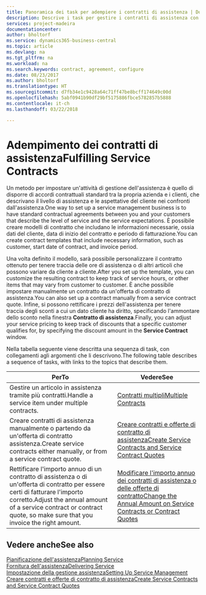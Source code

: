 ```yaml
---
title: Panoramica dei task per adempiere i contratti di assistenza | Documenti Microsoft
description: Descrive i task per gestire i contratti di assistenza con i clienti.
services: project-madeira
documentationcenter: 
author: bholtorf
ms.service: dynamics365-business-central
ms.topic: article
ms.devlang: na
ms.tgt_pltfrm: na
ms.workload: na
ms.search.keywords: contract, agreement, configure
ms.date: 08/23/2017
ms.author: bholtorf
ms.translationtype: HT
ms.sourcegitcommit: d7fb34e1c9428a64c71ff47be8bcff174649c00d
ms.openlocfilehash: 5abf0941b90df29bf5175886fbce5782857b5888
ms.contentlocale: it-ch
ms.lasthandoff: 03/22/2018

---
```

# <a name="fulfilling-service-contracts"></a><span data-ttu-id="1d760-103">Adempimento dei contratti di assistenza</span><span class="sxs-lookup"><span data-stu-id="1d760-103">Fulfilling Service Contracts</span></span> 
<span data-ttu-id="1d760-104">Un metodo per impostare un'attività di gestione dell'assistenza è quello di disporre di accordi contrattuali standard tra la propria azienda e i clienti, che descrivano il livello di assistenza e le aspettative del cliente nei confronti dall'assistenza.</span><span class="sxs-lookup"><span data-stu-id="1d760-104">One way to set up a service management business is to have standard contractual agreements between you and your customers that describe the level of service and the service expectations.</span></span> <span data-ttu-id="1d760-105">È possibile creare modelli di contratto che includano le informazioni necessarie, ossia dati del cliente, data di inizio del contratto e periodo di fatturazione.</span><span class="sxs-lookup"><span data-stu-id="1d760-105">You can create contract templates that include necessary information, such as customer, start date of contract, and invoice period.</span></span>  
  
<span data-ttu-id="1d760-106">Una volta definito il modello, sarà possibile personalizzare il contratto ottenuto per tenere traccia delle ore di assistenza o di altri articoli che possono variare da cliente a cliente.</span><span class="sxs-lookup"><span data-stu-id="1d760-106">After you set up the template, you can customize the resulting contract to keep track of service hours, or other items that may vary from customer to customer.</span></span> <span data-ttu-id="1d760-107">È anche possibile impostare manualmente un contratto da un'offerta di contratto di assistenza.</span><span class="sxs-lookup"><span data-stu-id="1d760-107">You can also set up a contract manually from a service contract quote.</span></span> <span data-ttu-id="1d760-108">Infine, si possono rettificare i prezzi dell'assistenza per tenere traccia degli sconti a cui un dato cliente ha diritto, specificando l'ammontare dello sconto nella finestra **Contratto di assistenza**.</span><span class="sxs-lookup"><span data-stu-id="1d760-108">Finally, you can adjust your service pricing to keep track of discounts that a specific customer qualifies for, by specifying the discount amount in the **Service Contract** window.</span></span>  

<span data-ttu-id="1d760-109">Nella tabella seguente viene descritta una sequenza di task, con collegamenti agli argomenti che li descrivono.</span><span class="sxs-lookup"><span data-stu-id="1d760-109">The following table describes a sequence of tasks, with links to the topics that describe them.</span></span>   
  
|<span data-ttu-id="1d760-110">**Per**</span><span class="sxs-lookup"><span data-stu-id="1d760-110">**To**</span></span>|<span data-ttu-id="1d760-111">**Vedere**</span><span class="sxs-lookup"><span data-stu-id="1d760-111">**See**</span></span>|  
|------------|-------------|  
|<span data-ttu-id="1d760-112">Gestire un articolo in assistenza tramite più contratti.</span><span class="sxs-lookup"><span data-stu-id="1d760-112">Handle a service item under multiple contracts.</span></span> | [<span data-ttu-id="1d760-113">Contratti multipli</span><span class="sxs-lookup"><span data-stu-id="1d760-113">Multiple Contracts</span></span>](service-multiple-contracts.md)|  
|<span data-ttu-id="1d760-114">Creare contratti di assistenza manualmente o partendo da un'offerta di contratto assistenza.</span><span class="sxs-lookup"><span data-stu-id="1d760-114">Create service contracts either manually, or from a service contract quote.</span></span>| [<span data-ttu-id="1d760-115">Creare contratti e offerte di contratto di assistenza</span><span class="sxs-lookup"><span data-stu-id="1d760-115">Create Service Contracts and Service Contract Quotes</span></span>](service-how-to-create-service-contracts-and-service-contract-quotes.md)|
|<span data-ttu-id="1d760-116">Rettificare l'importo annuo di un contratto di assistenza o di un'offerta di contratto per essere certi di fatturare l'importo corretto.</span><span class="sxs-lookup"><span data-stu-id="1d760-116">Adjust the annual amount of a service contract or contract quote, so make sure that you invoice the right amount.</span></span>|[<span data-ttu-id="1d760-117">Modificare l'importo annuo dei contratti di assistenza o delle offerte di contratto</span><span class="sxs-lookup"><span data-stu-id="1d760-117">Change the Annual Amount on Service Contracts or Contract Quotes</span></span>](service-how-to-change-the-annual-amount-on-service-contracts-or-contract-quotes.md)|

## <a name="see-also"></a><span data-ttu-id="1d760-118">Vedere anche</span><span class="sxs-lookup"><span data-stu-id="1d760-118">See also</span></span>
[<span data-ttu-id="1d760-119">Pianificazione dell'assistenza</span><span class="sxs-lookup"><span data-stu-id="1d760-119">Planning Service</span></span>](service-plan-service.md)  
[<span data-ttu-id="1d760-120">Fornitura dell'assistenza</span><span class="sxs-lookup"><span data-stu-id="1d760-120">Delivering Service</span></span>](service-deliver-service.md)  
[<span data-ttu-id="1d760-121">Impostazione della gestione assistenza</span><span class="sxs-lookup"><span data-stu-id="1d760-121">Setting Up Service Management</span></span>](service-setup-service.md)  
[<span data-ttu-id="1d760-122">Creare contratti e offerte di contratto di assistenza</span><span class="sxs-lookup"><span data-stu-id="1d760-122">Create Service Contracts and Service Contract Quotes</span></span>](service-how-to-create-service-contracts-and-service-contract-quotes.md)  

